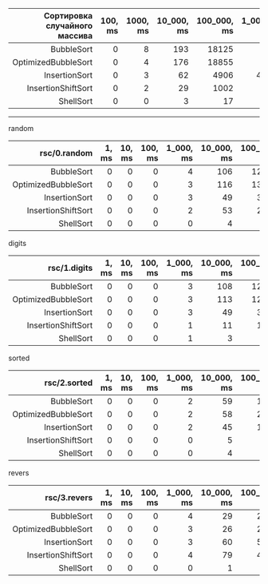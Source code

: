 Сортировка случайного массива|100, ms|1000, ms|10_000, ms|100_000, ms|1_000_000, ms
---:|---:|---:|---:|---:|---:
BubbleSort|0|8|193|18125|-
OptimizedBubbleSort|0|4|176|18855|-
InsertionSort|0|3|62|4906|481813
InsertionShiftSort|0|2|29|1002|5727
ShellSort|0|0|3|17|167

---

random

rsc/0.random|1, ms|10, ms|100, ms|1_000, ms|10_000, ms|100_000, ms|1_000_000, ms|10_000_000, ms
---:|---:|---:|---:|---:|---:|---:|---:|---:
BubbleSort|0|0|0|4|106|12920|-|-
OptimizedBubbleSort|0|0|0|3|116|13035|-|-
InsertionSort|0|0|0|3|49|3691|357487|-
InsertionShiftSort|0|0|0|2|53|2346|236888|-
ShellSort|0|0|0|0|4|23|166|2646

digits

rsc/1.digits|1, ms|10, ms|100, ms|1_000, ms|10_000, ms|100_000, ms|1_000_000, ms|10_000_000, ms
---:|---:|---:|---:|---:|---:|---:|---:|---:
BubbleSort|0|0|0|3|108|12831|-|-
OptimizedBubbleSort|0|0|0|3|113|12965|-|-
InsertionSort|0|0|0|3|49|3494|338173|-
InsertionShiftSort|0|0|0|1|11|1074|76353|-
ShellSort|0|0|0|1|3|14|79|764

sorted

rsc/2.sorted|1, ms|10, ms|100, ms|1_000, ms|10_000, ms|100_000, ms|1_000_000, ms|10_000_000, ms
---:|---:|---:|---:|---:|---:|---:|---:|---:
BubbleSort|0|0|0|2|59|1971|200588|-
OptimizedBubbleSort|0|0|0|2|58|2233|234185|-
InsertionSort|0|0|0|2|45|1789|167291|-
InsertionShiftSort|0|0|0|0|5|89|5356|-
ShellSort|0|0|0|0|4|10|125|1729

revers

rsc/3.revers|1, ms|10, ms|100, ms|1_000, ms|10_000, ms|100_000, ms|1_000_000, ms|10_000_000, ms
---:|---:|---:|---:|---:|---:|---:|---:|---:
BubbleSort|0|0|0|4|29|2703|270121|-
OptimizedBubbleSort|0|0|0|3|26|2749|269317|-
InsertionSort|0|0|0|3|60|5842|598888|-
InsertionShiftSort|0|0|0|4|79|4078|451973|-
ShellSort|0|0|0|0|1|6|46|517